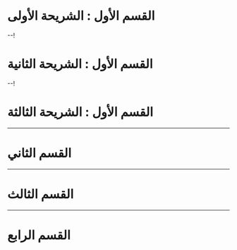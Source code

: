 


# القسم الأول : الشريحة الأولى
--!
# القسم الأول : الشريحة الثانية
--!
# القسم الأول : الشريحة الثالثة

---
# القسم الثاني

---
# القسم الثالث
 --- 
#  القسم الرابع






<!--stackedit_data:
eyJoaXN0b3J5IjpbMTIzMjQ0OTM0OCwxNzc5MzgwMjMxXX0=
-->
<!--stackedit_data:
eyJoaXN0b3J5IjpbNDkyMjMyNTQ2LDEyMzI0NDkzNDgsMTc3OT
M4MDIzMV19
-->
<!--stackedit_data:
eyJoaXN0b3J5IjpbLTY3NDY0NjQyXX0=
-->